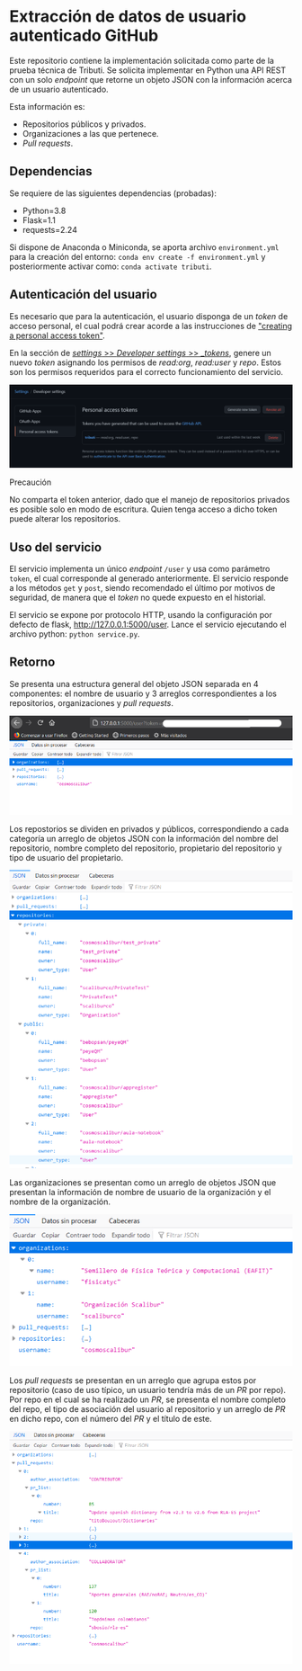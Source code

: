 # Extracción de datos de usuario autenticado GitHub

Este repositorio contiene la implementación solicitada como parte de la prueba
técnica de Tributi. Se solicita implementar en Python una API REST con un solo
_endpoint_ que retorne un objeto JSON con la información acerca de un usuario
autenticado.

Esta información es:

+ Repositorios públicos y privados.  
+ Organizaciones a las que pertenece.  
+ _Pull requests_.  

## Dependencias

Se requiere de las siguientes dependencias (probadas):

+ Python=3.8
+ Flask=1.1
+ requests=2.24

Si dispone de Anaconda o Miniconda, se aporta archivo `environment.yml` para la
creación del entorno: `conda env create -f environment.yml` y posteriormente
activar como: `conda activate tributi`.

## Autenticación del usuario

Es necesario que para la autenticación, el usuario disponga de un _token_ de
acceso personal, el cual podrá crear acorde a las instrucciones de
["creating a personal access token"](https://docs.github.com/en/github/authenticating-to-github/creating-a-personal-access-token).

En la sección de [_settings_ >> _Developer settings_ >> __tokens_](https://github.com/settings/tokens),
genere un nuevo _token_ asignando los permisos de _read:org_, _read:user_ y
_repo_. Estos son los permisos requeridos para el correcto funcionamiento del servicio.

![Configuración de permisos](img/github_token.png)

<div class="admonition caution">
<p class="admonition-title">Precaución</p>
<p>No comparta el token anterior, dado que el manejo de repositorios privados es posible solo en modo de escritura. Quien tenga acceso a dicho token puede alterar los repositorios.</p>
</div>

## Uso del servicio

El servicio implementa un único _endpoint_ `/user` y usa como parámetro `token`,
el cual corresponde al generado anteriormente. El servicio responde a los
métodos `get` y `post`, siendo recomendado el último por motivos de seguridad,
de manera que el _token_ no quede expuesto en el historial.  

El servicio se expone por protocolo HTTP, usando la configuración por defecto
de flask, http://127.0.0.1:5000/user. Lance el servicio ejecutando el archivo python: `python service.py`.

## Retorno

Se presenta una estructura general del objeto JSON separada en 4 componentes: el nombre de usuario y 3 arreglos correspondientes a los repositorios, organizaciones y _pull requests_.

![Estructura general del JSON](img/json_overview.png)

Los repostorios se dividen en privados y públicos, correspondiendo a cada
categoría un arreglo de objetos JSON con la información del nombre del
repositorio, nombre completo del repositorio, propietario del repositorio y
tipo de usuario del propietario.

![Repositorios del usuario](img/json_repos.png)

Las organizaciones se presentan como un arreglo de objetos JSON que presentan
la información de nombre de usuario de la organización y el nombre de la
organización.

![Organizaciones a las que pertenece el usuario](img/json_orgs.png)

Los _pull requests_ se presentan en un arreglo que agrupa estos por repositorio
(caso de uso típico, un usuario tendría más de un _PR_ por repo). Por repo en
el cual se ha realizado un _PR_, se presenta el nombre completo del repo, el
tipo de asociación del usuario al repositorio y un arreglo de _PR_ en dicho
repo, con el número del _PR_ y el título de este.

![Pull requests realizados por el usuario](img/json_pr.png)


